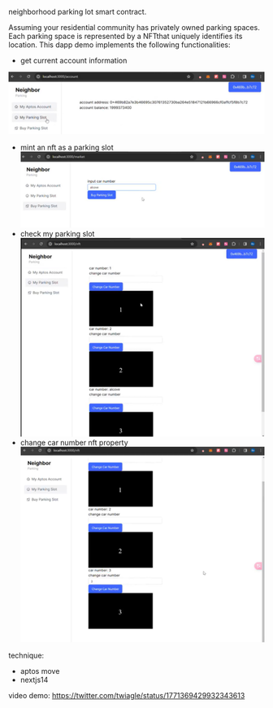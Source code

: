 neighborhood parking lot smart contract.

Assuming your residential community has privately owned parking spaces. Each parking space is represented by a NFTthat uniquely identifies its location. 
This dapp demo implements the following functionalities:
* get current account information


![screenshoot/0.png](screenshoot/0.png)
* mint an nft as a parking slot
![screenshoot/1.png](screenshoot/1.png)
* check my parking slot
![screenshoot/2.png](screenshoot/2.png)
* change car number nft property
![screenshoot/3.png](screenshoot/3.png)

technique:
* aptos move
* nextjs14

video demo:
https://twitter.com/twiagle/status/1771369429932343613